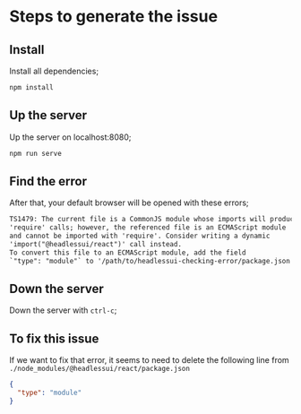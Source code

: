 # Steps to generate the issue

## Install

Install all dependencies;

```sh
npm install
```

## Up the server

Up the server on localhost:8080;

```sh
npm run serve
```

## Find the error

After that, your default browser will be opened with these errors;

```txt
TS1479: The current file is a CommonJS module whose imports will produce
'require' calls; however, the referenced file is an ECMAScript module
and cannot be imported with 'require'. Consider writing a dynamic
'import("@headlessui/react")' call instead.
To convert this file to an ECMAScript module, add the field
`"type": "module"` to '/path/to/headlessui-checking-error/package.json'.
```

## Down the server

Down the server with `ctrl-c`;

## To fix this issue

If we want to fix that error, it seems to need to delete the following
line from `./node_modules/@headlessui/react/package.json`

```json
{
  "type": "module"
}
```
